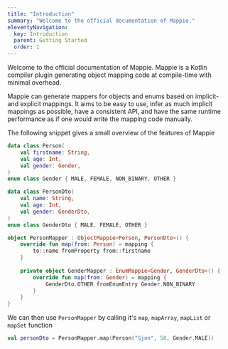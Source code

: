 ```yaml
---
title: "Introduction"
summary: "Welcome to the official documentation of Mappie."
eleventyNavigation:
  key: Introduction
  parent: Getting Started
  order: 1
---
```


Welcome to the official documentation of Mappie. Mappie is a Kotlin compiler plugin generating object mapping code at 
compile-time with minimal overhead.

Mappie can generate mappers for objects and enums based on implicit- and explicit mappings. It aims to be easy to use,
infer as much implicit mappings as possible, have a consistent API, and have the same runtime performance as if one 
would write the mapping code manually.

The following snippet gives a small overview of the features of Mappie
```kotlin
data class Person(
    val firstname: String, 
    val age: Int, 
    val gender: Gender,
)
enum class Gender { MALE, FEMALE, NON_BINARY, OTHER }

data class PersonDto(
    val name: String, 
    val age: Int, 
    val gender: GenderDto,
)
enum class GenderDto { MALE, FEMALE, OTHER }

object PersonMapper : ObjectMappie<Person, PersonDto>() {
    override fun map(from: Person) = mapping {
        to::name fromProperty from::firstname
    }
    
    private object GenderMapper : EnumMappie<Gender, GenderDto>() {
        override fun map(from: Gender) = mapping {
            GenderDto.OTHER fromEnumEntry Gender.NON_BINARY
        }
    }
}
```

We can then use `PersonMapper` by calling it's `map`, `mapArray`, `mapList` or `mapSet` function
```kotlin
val personDto = PersonMapper.map(Person("Sjon", 58, Gender.MALE))
```